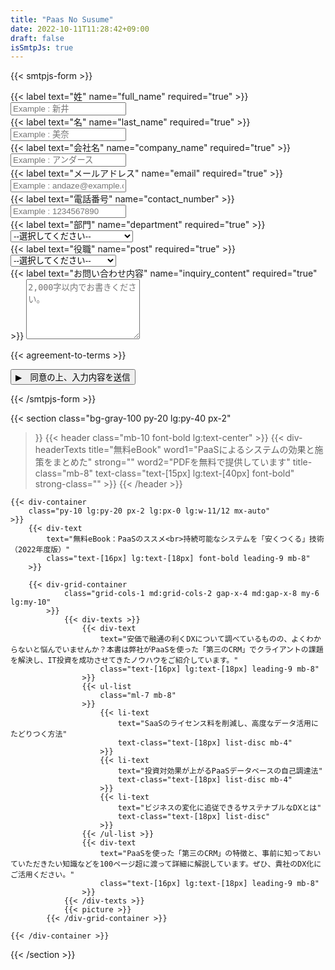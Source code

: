 ```yaml
---
title: "Paas No Susume"
date: 2022-10-11T11:28:42+09:00
draft: false
isSmtpJs: true
---
```


<!-- title, subtitle, description, img-path -->
<!-- title, subtitle, description, img-path -->
<!-- title, subtitle, description, img-path -->
<!-- title, subtitle, description, img-path -->

{{< smtpjs-form >}}
<!-- todo: input系(input,select,textarea) をショートコード化する -->
<div>
    {{< label text="姓" name="full_name" required="true" >}}
    <input
        class="w-full px-4 py-3 mb-3 text-black placeholder-gray-300 bg-gray-100 bg-opacity-50 border border-white focus:ring-0 focus:border-white"
        id="full_name" name="full_name" type="text" placeholder="Example : 新井" required>
</div>

<div>
    {{< label text="名" name="last_name" required="true" >}}
    <input
        class="w-full px-4 py-3 mb-3 text-black placeholder-gray-300 bg-gray-100 bg-opacity-50 border border-white focus:ring-0 focus:border-white"
        id="last_name" name="last_name" type="text" placeholder="Example : 美奈" required>
</div>

<div>
    {{< label text="会社名" name="company_name" required="true" >}}
    <input
        class="w-full px-4 py-3 mb-3 text-black placeholder-gray-300 bg-gray-100 bg-opacity-50 border border-white focus:ring-0 focus:border-white"
        id="company_name" name="company_name" type="text" placeholder="Example : アンダース" required>
</div>

<div>
    {{< label text="メールアドレス" name="email" required="true" >}}
    <input
        class="w-full px-4 py-3 mb-3 text-black placeholder-gray-300 bg-gray-100 bg-opacity-50 border border-white focus:ring-0 focus:border-white"
        id="email" name="email" type="text" placeholder="Example : andaze@example.com" required>
</div>

<div>
    {{< label text="電話番号" name="contact_number" >}}
    <input
        class="w-full px-4 py-3 mb-3 text-black placeholder-gray-300 bg-gray-100 bg-opacity-50 border border-white focus:ring-0 focus:border-white"
        id="contact_number" name="contact_number" type="text" placeholder="Example : 1234567890">
</div>

<div>
    {{< label text="部門" name="department" required="true" >}}
    <select name="department"
        class="w-full px-4 py-3 mb-3 text-black placeholder-gray-300 bg-gray-100 bg-opacity-50 border border-white focus:ring-0 focus:border-white"
        id="department"
        required
    >
        <option class="text-gray-500 bg-gray-100 bg-opacity-50" selected>--選択してください--</option>
        <option value="経営全般">経営全般</option>
        <option value="営業">営業</option>
        <option value="マーケティング・広報・企画">マーケティング・広報・企画</option>
        <option value="情報システム">情報システム</option>
        <option value="人事・総務">人事・総務</option>
        <option value="その他">その他</option>
    </select>
</div>

<div>
    {{< label text="役職" name="post" required="true" >}}
    <select name="post"
        class="w-full px-4 py-3 mb-3 text-black placeholder-gray-300 bg-gray-100 bg-opacity-50 border border-white focus:ring-0 focus:border-white"
        id="post"
        required
    >
        <option class="text-gray-500 bg-gray-100 bg-opacity-50" selected>--選択してください--</option>
        <option value="経営者・役員">経営者・役員</option>
        <option value="部長クラス">部長クラス</option>
        <option value="課長・係長・主任クラス">課長・係長・主任クラス</option>
        <option value="一般社員">一般社員</option>
        <option value="個人">個人</option>
        <option value="学生">学生</option>
        <option value="その他">その他</option>
    </select>
</div>

<div>
    {{< label text="お問い合わせ内容" name="inquiry_content" required="true" >}}
    <textarea
        class="w-full px-4 py-3 mb-3 text-black placeholder-gray-300 bg-gray-100 bg-opacity-50 border border-white focus:ring-0 focus:border-white"
        rows="6" name="inquiry_content" id="inquiry_content" placeholder="2,000字以内でお書きください。"></textarea>
</div>

{{< agreement-to-terms >}}

<div>
    <button type="submit">
        ▶︎　同意の上、入力内容を送信
    </button>
</div>

{{< /smtpjs-form >}}


{{< section
    class="bg-gray-100 py-20 lg:py-40 px-2"
>}}
    {{< header
        class="mb-10 font-bold lg:text-center"
    >}}
        {{< div-headerTexts
            title="無料eBook"
            word1="PaaSによるシステムの効果と施策をまとめた"
            strong=""
            word2="PDFを無料で提供しています"
            title-class="mb-8"
            text-class="text-[15px] lg:text-[40px] font-bold"
            strong-class=""
        >}}
    {{< /header >}}

    {{< div-container
        class="py-10 lg:py-20 px-2 lg:px-0 lg:w-11/12 mx-auto"
    >}}
        {{< div-text
            text="無料eBook：PaaSのススメ<br>持続可能なシステムを「安くつくる」技術（2022年度版）"
            class="text-[16px] lg:text-[18px] font-bold leading-9 mb-8"
        >}} 

        {{< div-grid-container 
                class="grid-cols-1 md:grid-cols-2 gap-x-4 md:gap-x-8 my-6 lg:my-10"
            >}}
                {{< div-texts >}}
                    {{< div-text
                        text="安価で融通の利くDXについて調べているものの、よくわからないと悩んでいませんか？本書は弊社がPaaSを使った「第三のCRM」でクライアントの課題を解決し、IT投資を成功させてきたノウハウをご紹介しています。"
                        class="text-[16px] lg:text-[18px] leading-9 mb-8"
                    >}} 
                    {{< ul-list 
                        class="ml-7 mb-8"
                    >}}
                        {{< li-text 
                            text="SaaSのライセンス料を削減し、高度なデータ活用にたどりつく方法"
                            text-class="text-[18px] list-disc mb-4"
                        >}}
                        {{< li-text 
                            text="投資対効果が上がるPaaSデータベースの自己調達法"
                            text-class="text-[18px] list-disc mb-4"
                        >}}
                        {{< li-text 
                            text="ビジネスの変化に追従できるサステナブルなDXとは"
                            text-class="text-[18px] list-disc"
                        >}}
                    {{< /ul-list >}}
                    {{< div-text
                        text="PaaSを使った「第三のCRM」の特徴と、事前に知っておいていただきたい知識などを100ページ超に渡って詳細に解説しています。ぜひ、貴社のDX化にご活用ください。"
                        class="text-[16px] lg:text-[18px] leading-9 mb-8"
                    >}} 
                {{< /div-texts >}}
                {{< picture >}}
            {{< /div-grid-container >}}

    {{< /div-container >}}

{{< /section >}}